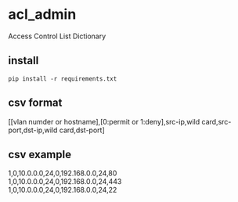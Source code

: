 # acl_admin
Access Control List Dictionary
## install
```
pip install -r requirements.txt
```

## csv format
[[vlan numder or hostname],[0:permit or 1:deny],src-ip,wild card,src-port,dst-ip,wild card,dst-port]
## csv example
1,0,10.0.0.0,24,0,192.168.0.0,24,80   
1,0,10.0.0.0,24,0,192.168.0.0,24,443  
1,0,10.0.0.0,24,0,192.168.0.0,24,22    
